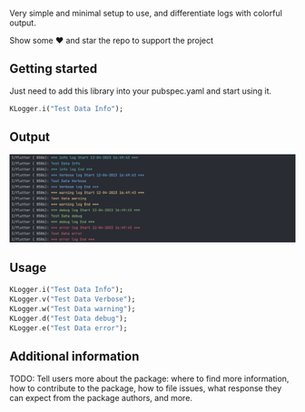 <!--
This README describes the package. If you publish this package to pub.dev,
this README's contents appear on the landing page for your package.

For information about how to write a good package README, see the guide for
[writing package pages](https://dart.dev/guides/libraries/writing-package-pages).

For general information about developing packages, see the Dart guide for
[creating packages](https://dart.dev/guides/libraries/create-library-packages)
and the Flutter guide for
[developing packages and plugins](https://flutter.dev/developing-packages).
-->

Very simple and minimal setup to use, and differentiate logs with colorful output.

Show some ❤️ and star the repo to support the project

## Getting started

Just need to add this library into your pubspec.yaml and start using it.
```dart
KLogger.i("Test Data Info");
```

## Output

![](https://raw.githubusercontent.com/shivams1110/k_logger/main/artist/logger_output.png)


## Usage

```dart
KLogger.i("Test Data Info");
KLogger.v("Test Data Verbose");
KLogger.w("Test Data warning");
KLogger.d("Test Data debug");
KLogger.e("Test Data error");
```

## Additional information

TODO: Tell users more about the package: where to find more information, how to
contribute to the package, how to file issues, what response they can expect
from the package authors, and more.
